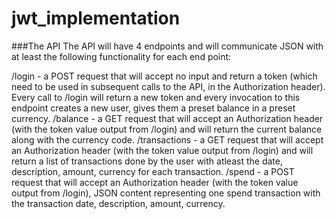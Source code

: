 ﻿# jwt_implementation
###The API
The API will have 4 endpoints and will communicate JSON with at least the following functionality for each end point:

/login - a POST request that will accept no input and return a token (which need to be used in subsequent calls to the API, in the Authorization header). Every call to /login will return a new token and every invocation to this endpoint creates a new user, gives them a preset balance in a preset currency.
/balance - a GET request that will accept an Authorization header (with the token value output from /login) and will return the current balance along with the currency code.
/transactions - a GET request that will accept an Authorization header (with the token value output from /login) and will return a list of transactions done by the user with atleast the date, description, amount, currency for each transaction.
/spend - a POST request that will accept an Authorization header (with the token value output from /login), JSON content representing one spend transaction with the transaction date, description, amount, currency.
